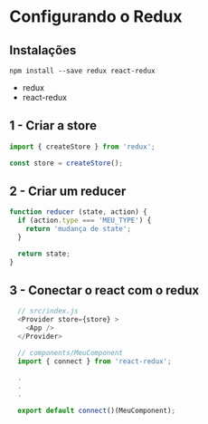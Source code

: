 # Configurando o Redux

## Instalações

`npm install --save redux react-redux`

- redux
- react-redux

## 1 - Criar a store

```js
import { createStore } from 'redux';

const store = createStore();
```

## 2 - Criar um reducer

```js
function reducer (state, action) {
  if (action.type === 'MEU_TYPE') {
    return 'mudança de state';
  }

  return state;
}
```

## 3 - Conectar o react com o redux

```js
  // src/index.js
  <Provider store={store} >
    <App />
  </Provider>
```

```js
  // components/MeuComponent
  import { connect } from 'react-redux';

  .
  .
  .

  export default connect()(MeuComponent);
```
